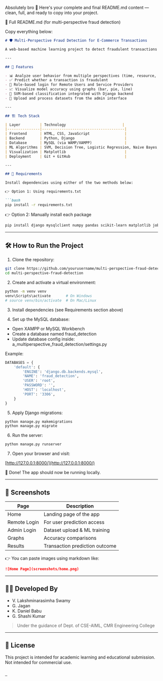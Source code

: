 Absolutely bro 👊 Here's your complete and final README.md content — clean, full, and ready to copy into your project.

📝 Full README.md (for multi-perspective fraud detection)

Copy everything below:

````markdown
# 🛡️ Multi-Perspective Fraud Detection for E-Commerce Transactions

A web-based machine learning project to detect fraudulent transactions in multi-participant e-commerce systems by analyzing behavior using a combination of process mining and machine learning (SVM, etc.).

---

## 🚀 Features

- 📊 Analyze user behavior from multiple perspectives (time, resource, control flow)
- ✅ Predict whether a transaction is fraudulent
- 🔐 Role-based login for Remote Users and Service Providers
- 📈 Visualize model accuracy using graphs (bar, pie, line)
- 🧠 SVM-based classification integrated with Django backend
- 📂 Upload and process datasets from the admin interface

---

## 🏗️ Tech Stack

| Layer         | Technology                          |
|---------------|--------------------------------------|
| Frontend      | HTML, CSS, JavaScript                |
| Backend       | Python, Django                       |
| Database      | MySQL (via WAMP/XAMPP)               |
| ML Algorithms | SVM, Decision Tree, Logistic Regression, Naive Bayes, Random Forest |
| Visualization | Matplotlib                           |
| Deployment    | Git + GitHub                         |

---

## 🧰 Requirements

Install dependencies using either of the two methods below:

👉 Option 1: Using requirements.txt

```bash
pip install -r requirements.txt
````

👉 Option 2: Manually install each package

```bash
pip install django mysqlclient numpy pandas scikit-learn matplotlib joblib
```

---

## 🛠️ How to Run the Project

1. Clone the repository:

```bash
git clone https://github.com/yourusername/multi-perspective-fraud-detection.git
cd multi-perspective-fraud-detection
```

2. Create and activate a virtual environment:

```bash
python -m venv venv
venv\Scripts\activate       # On Windows
# source venv/bin/activate  # On Mac/Linux
```

3. Install dependencies (see Requirements section above)

4. Set up the MySQL database:

* Open XAMPP or MySQL Workbench
* Create a database named fraud\_detection
* Update database config inside:
  a\_multiperspective\_fraud\_detection/settings.py

Example:

```python
DATABASES = {
    'default': {
        'ENGINE': 'django.db.backends.mysql',
        'NAME': 'fraud_detection',
        'USER': 'root',
        'PASSWORD': '',
        'HOST': 'localhost',
        'PORT': '3306',
    }
}
```

5. Apply Django migrations:

```bash
python manage.py makemigrations
python manage.py migrate
```

6. Run the server:

```bash
python manage.py runserver
```

7. Open your browser and visit:

[http://127.0.0.1:8000/](http://127.0.0.1:8000/)

🚀 Done! The app should now be running locally.

---

## 📸 Screenshots

| Page         | Description                    |
| ------------ | ------------------------------ |
| Home         | Landing page of the app        |
| Remote Login | For user prediction access     |
| Admin Login  | Dataset upload & ML training   |
| Graphs       | Accuracy comparisons           |
| Results      | Transaction prediction outcome |

👉 You can paste images using markdown like:

```markdown
![Home Page](screenshots/home.png)
```

---

## 👨‍💻 Developed By

* V. Lakshminarasimha Swamy
* G. Jagan
* K. Daniel Babu
* G. Shashi Kumar

> Under the guidance of 
> Dept. of CSE-AIML, CMR Engineering College

---

## 📜 License

This project is intended for academic learning and educational submission.
Not intended for commercial use.

````

—
